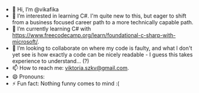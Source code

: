 - 👋 Hi, I’m @vikafika
- 👀 I’m interested in learning C#. I'm quite new to this, but eager to shift from a business focused career path to a more technically capable path. 
- 🌱 I’m currently learning C# with https://www.freecodecamp.org/learn/foundational-c-sharp-with-microsoft/.
- 💞️ I’m looking to collaborate on where my code is faulty, and what I don't yet see is how exactly a code can be nicely readable - I guess this takes experience to understand... (?)
- 📫 How to reach me: viktoria.szkv@gmail.com.
- 😄 Pronouns:
- ⚡ Fun fact: Nothing funny comes to mind :(

<!---
vikafika/vikafika is a ✨ special ✨ repository because its `README.md` (this file) appears on your GitHub profile.
You can click the Preview link to take a look at your changes.
--->
